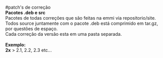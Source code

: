 #patch's de correção<br>
<b>Pacotes .deb e src</b><br>
Pacotes de todas correções que são feitas na emmi via repositorio/site.<br>
Todos source juntamente com o pacote .deb está comprimido em tar.gz, por questões de espaço.<br>
Cada correção da versão esta em uma pasta separada.<br>
<br>
<b>Exemplo:</b><br>
<b>2x</b> > 2.1, 2.2, 2.3 etc...
